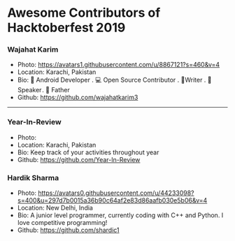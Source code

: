 # Awesome Contributors of Hacktoberfest 2019

### Wajahat Karim
- Photo: https://avatars1.githubusercontent.com/u/8867121?s=460&v=4
- Location: Karachi, Pakistan
- Bio: 📱 Android Developer . 💻 Open Source Contributor . 📝Writer . 🎤 Speaker . 👶 Father 
- Github: https://github.com/wajahatkarim3

-----------

### Year-In-Review
- Photo: 
- Location: Karachi, Pakistan
- Bio: Keep track of your activities throughout year
- Github: https://github.com/Year-In-Review

### Hardik Sharma
- Photo: https://avatars0.githubusercontent.com/u/44233098?s=400&u=297d7b0015a36b90c64af2e83d86aafb030e5b06&v=4
- Location: New Delhi, India
- Bio: A junior level programmer, currently coding with C++ and Python. I love competitive programming!
- Github: https://github.com/shardic1
